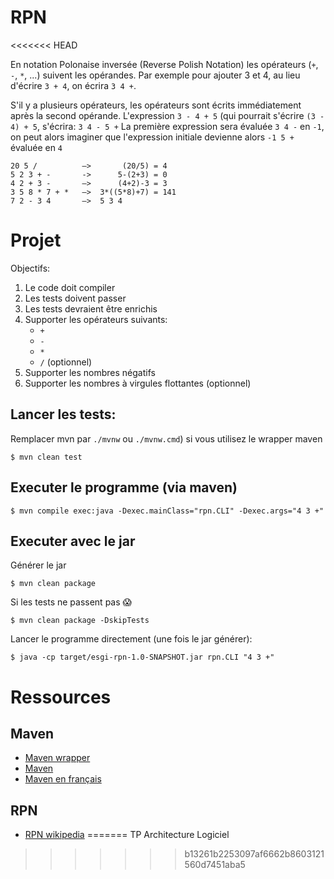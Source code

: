 # RPN
<<<<<<< HEAD


En notation Polonaise inversée (Reverse Polish Notation) les opérateurs (`+`, `-`, `*`, ...)
suivent les opérandes. Par exemple pour ajouter 3 et 4, au lieu d'écrire `3 + 4`, on écrira
`3 4 +`.

S'il y a plusieurs opérateurs, les opérateurs sont écrits immédiatement après la second opérande.
L'expression `3 - 4 + 5` (qui pourrait s'écrire `(3 - 4) + 5`, s'écrira:
`3 4 - 5 +`
La première expression sera évaluée `3 4 -` en `-1`, on peut alors imaginer que l'expression initiale
devienne alors `-1 5 +` évaluée en `4`

```
20 5 /          —>       (20/5) = 4
5 2 3 + -       ->      5-(2+3) = 0
4 2 + 3 -       —>      (4+2)-3 = 3
3 5 8 * 7 + *   —>  3*((5*8)+7) = 141
7 2 - 3 4       —>  5 3 4
```

# Projet

Objectifs:

1. Le code doit compiler
2. Les tests doivent passer
3. Les tests devraient être enrichis
4. Supporter les opérateurs suivants:
    * `+`
    * `-`
    * `*`
    * `/` (optionnel)
5. Supporter les nombres négatifs
6. Supporter les nombres à virgules flottantes (optionnel)

## Lancer les tests:

Remplacer mvn par `./mvnw` ou `./mvnw.cmd`) si vous utilisez le wrapper maven

```
$ mvn clean test
```

## Executer le programme (via maven)

```
$ mvn compile exec:java -Dexec.mainClass="rpn.CLI" -Dexec.args="4 3 +"
```

## Executer avec le jar

Générer le jar

```
$ mvn clean package
```

Si les tests ne passent pas :scream:

```
$ mvn clean package -DskipTests
```

Lancer le programme directement (une fois le jar générer):

```
$ java -cp target/esgi-rpn-1.0-SNAPSHOT.jar rpn.CLI "4 3 +"
```

# Ressources

## Maven

* [Maven wrapper](https://github.com/takari/maven-wrapper)
* [Maven](https://maven.apache.org/run.html)
* [Maven en français](https://www.jmdoudoux.fr/java/dej/chap-maven.htm)

## RPN

* [RPN wikipedia](https://fr.wikipedia.org/wiki/Notation_polonaise_inverse)
=======
TP Architecture Logiciel
>>>>>>> b13261b2253097af6662b8603121560d7451aba5
